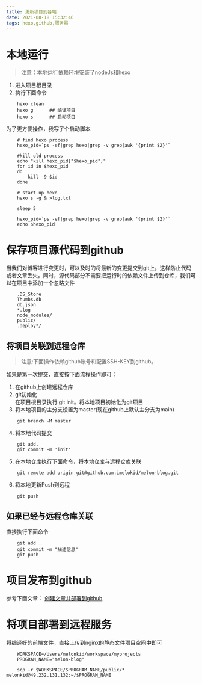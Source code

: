 ```yaml
---
title: 更新项目到各端
date: 2021-08-18 15:32:46
tags: hexo,github,服务器
---
```


# 本地运行
> 注意：本地运行依赖环境安装了nodeJs和hexo
1. 进入项目根目录
2. 执行下面命令
```shell
    hexo clean
    hexo g      ## 编译项目
    hexo s      ## 启动项目
```
为了更方便操作，我写了个启动脚本
```shell
    # find hexo process
    hexo_pid=`ps -ef|grep hexo|grep -v grep|awk '{print $2}'`

    #kill old process
    echo "kill hexo_pid["$hexo_pid"]"
    for id in $hexo_pid
    do
        kill -9 $id
    done

    # start up hexo
    hexo s -g & >log.txt

    sleep 5

    hexo_pid=`ps -ef|grep hexo|grep -v grep|awk '{print $2}'`
    echo $hexo_pid
```


# 保存项目源代码到github
当我们对博客进行变更时，可以及时的将最新的变更提交到git上。这样防止代码或者文章丢失。同时，源代码部分不需要把运行时的依赖文件上传到仓库，我们可以在项目中添加一个忽略文件
```shell
    .DS_Store
    Thumbs.db
    db.json
    *.log
    node_modules/
    public/
    .deploy*/
```

## 将项目关联到远程仓库
> 注意:下面操作依赖github账号和配置SSH-KEY到github。

如果是第一次提交，直接按下面流程操作即可：
1. 在github上创建远程仓库
2. git初始化  
在项目根目录执行 git init。将本地项目初始化为git项目
3. 将本地项目的主分支设置为master(现在github上默认主分支为main)
```shell
    git branch -M master
```
4. 将本地代码提交
```shell
    git add.
    git commit -m 'init'
```
5. 在本地仓库执行下面命令，将本地仓库与远程仓库关联
```shell
    git remote add origin git@github.com:imelokid/melon-blog.git
```
6. 将本地更新Push到远程
```shell
    git push
```


## 如果已经与远程仓库关联
直接执行下面命令
```shell
    git add .
    git commit -m "描述信息"
    git push
```
# 项目发布到github
参考下面文章：
[创建文章并部署到github](创建文章并部署到Github.md)

# 将项目部署到远程服务
将编译好的前端文件，直接上传到nginx的静态文件项目空间中即可

```shell
    WORKSPACE=/Users/melonkid/workspace/myprojects
    PROGRAM_NAME="melon-blog"

    scp -r $WORKSPACE/$PROGRAM_NAME/public/* melonkid@49.232.131.132:~/$PROGRAM_NAME
```
